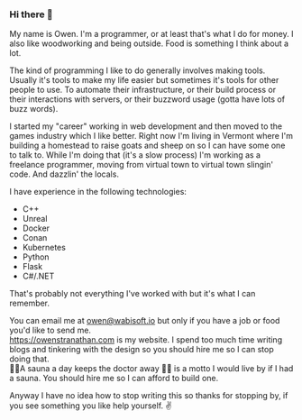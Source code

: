 ### Hi there 👋

My name is Owen. I'm a programmer, or at least that's what I do for money.
I also like woodworking and being outside. Food is something I think about a lot.

The kind of programming I like to do generally involves making tools.
Usually it's tools to make my life easier but sometimes it's tools for other people to use. To automate their infrastructure, or their build process or their interactions
with servers, or their buzzword usage (gotta have lots of buzz words).

I started my "career" working in web development and then moved to the games industry which I like better.
Right now I'm living in Vermont where I'm building a homestead to raise goats and sheep on so I can have some one to talk to.
While I'm doing that (it's a slow process) I'm working as a freelance programmer, moving from virtual town to virtual town slingin' code.
And dazzlin' the locals.

I have experience in the following technologies:
- C++
- Unreal
- Docker
- Conan
- Kubernetes
- Python
- Flask
- C#/.NET

That's probably not everything I've worked with but it's what I can remember.

You can email me at owen@wabisoft.io but only if you have a job or food you'd like to send me.  
https://owenstranathan.com is my website. I spend too much time writing blogs and tinkering with the design so you should hire me so I can stop doing that.  
🧖‍♂️A sauna a day keeps the doctor away 🧖‍♂️ is a motto I would live by if I had a sauna. You should hire me so I can afford to build one.

Anyway I have no idea how to stop writing this so thanks for stopping by, if you see something you like help yourself. ✌
<!--
**owenstranathan/owenstranathan** is a ✨ _special_ ✨ repository because its `README.md` (this file) appears on your GitHub profile.

Here are some ideas to get you started:

- 🔭 I’m currently working on ...
- 🌱 I’m currently learning ...
- 👯 I’m looking to collaborate on ...
- 🤔 I’m looking for help with ...
- 💬 Ask me about ...
- 📫 How to reach me: ...
- 😄 Pronouns: ...
- ⚡ Fun fact: ...
-->
